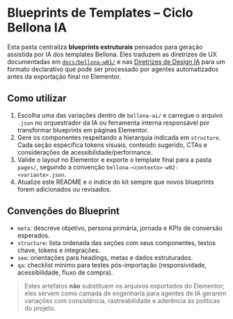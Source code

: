 # Blueprints de Templates – Ciclo Bellona IA

Esta pasta centraliza **blueprints estruturais** pensados para geração assistida por IA dos templates Bellona.
Eles traduzem as diretrizes de UX documentadas em [`docs/bellona-w01/`](../../docs/bellona-w01/) e nas
[Diretrizes de Design IA](../../docs/ai-ecommerce-design-guidelines.md) para um formato declarativo que pode ser
processado por agentes automatizados antes da exportação final no Elementor.

## Como utilizar

1. Escolha uma das variações dentro de `bellona-ai/` e carregue o arquivo `.json` no orquestrador da IA ou
   ferramenta interna responsável por transformar blueprints em páginas Elementor.
2. Gere os componentes respeitando a hierarquia indicada em `structure`. Cada seção especifica tokens visuais,
   conteúdo sugerido, CTAs e considerações de acessibilidade/performance.
3. Valide o layout no Elementor e exporte o template final para a pasta `pages/`, seguindo a convenção
   `bellona-<contexto>-w02-<variante>.json`.
4. Atualize este README e o índice do kit sempre que novos blueprints forem adicionados ou revisados.

## Convenções do Blueprint

- `meta`: descreve objetivo, persona primária, jornada e KPIs de conversão esperados.
- `structure`: lista ordenada das seções com seus componentes, textos chave, tokens e integrações.
- `seo`: orientações para headings, metas e dados estruturados.
- `qa`: checklist mínimo para testes pós-importação (responsividade, acessibilidade, fluxo de compra).

> Estes artefatos **não** substituem os arquivos exportados do Elementor; eles servem como camada de engenharia para
> agentes de IA gerarem variações com consistência, rastreabilidade e aderência às políticas do projeto.
